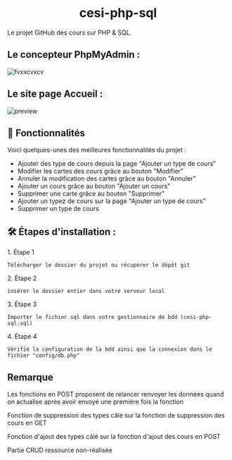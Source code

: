 <h1 align="center" id="title">cesi-php-sql</h1>

<p id="description">Le projet GitHub des cours sur PHP &amp; SQL.</p>

<h2>Le concepteur PhpMyAdmin :</h2>

![fvxxcvxcv](https://user-images.githubusercontent.com/92309783/223718833-183d6d7e-7d8d-44a3-9c0c-0149b7b02552.PNG)

<h2>Le site page Accueil :</h2>

![preview](https://user-images.githubusercontent.com/92309783/223719732-3c4d6a4b-791b-4788-b252-ba6e54d64790.PNG)
  
<h2>🧐 Fonctionnalités</h2>

Voici quelques-unes des meilleures fonctionnalités du projet :

* Ajouter des type de cours depuis la page "Ajouter un type de cours"
* Modifier les cartes des cours grâce au bouton "Modifier"
* Annuler la modification des cartes grâce au bouton "Annuler"
* Ajouter un cours grâce au bouton "Ajouter un cours"
* Supprimer une carte grâce au bouton "Supprimer"
* Ajouter un typez de cours sur la page "Ajouter un type de cours"
* Supprimer un type de cours

<h2>🛠️ Étapes d'installation :</h2>

<p>1. Étape 1</p>

```
Télécharger le dossier du projet ou récupérer le dépôt git
```

<p>2. Étape 2</p>

```
insérer le dossier entier dans votre serveur local
```

<p>3. Étape 3</p>

```
Importer le fichier sql dans votre gestionnaire de bdd (cesi-php-sql.sql)
```

<p>4. Étape 4</p>

```
Vérifié la configuration de la bdd ainsi que la connexion dans le fichier "config/db.php"
```
<h2> Remarque</h2>

<p>Les fonctions en POST proposent de relancer renvoyer les données quand on actualise après avoir envoyé une première fois la fonction</p>
<p>Fonction de suppression des types câlé sur la fonction de suppression des cours en GET</p>
<p>Fonction d'ajout des types câlé sur la fonction d'ajout des cours en POST</p>
<p>Partie CRUD ressource non-réalisée</p>
